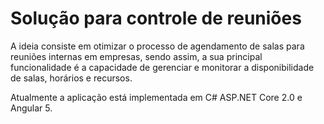 # Solução para controle de reuniões
A ideia consiste em otimizar o processo de agendamento de salas para reuniões internas em empresas, sendo assim, a sua principal funcionalidade é a capacidade de gerenciar e monitorar a disponibilidade de salas, horários e recursos.

Atualmente a aplicação está implementada em C# ASP.NET Core 2.0 e Angular 5.